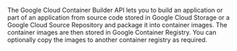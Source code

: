 The Google Cloud Container Builder API lets you to build an application or part of an application from source code stored in Google Cloud Storage or a Google Cloud Source Repository and package it into container images. The container images are then stored in Google Container Registry. You can optionally copy the images to another container registry as required.